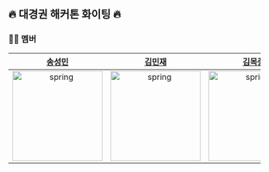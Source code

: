 ## 🔥 대경권 해커톤 화이팅 🔥

### 🧑‍💻 멤버
|[송성민](https://github.com/tjdals4716)|[김민재](https://github.com/wintery7)|[김목종](https://github.com/rlaahrwhd)|[유성민](https://github.com/foxtrot2n)|
|:---:|:---:|:---:|:---:|
|<img src="https://avatars.githubusercontent.com/u/144472331?v=4" alt="spring" width="180" height="180"/>|<img src="https://avatars.githubusercontent.com/u/103015003?v=4" alt="spring" width="180" height="180"/>|<img src="https://avatars.githubusercontent.com/u/103015094?v=4" alt="spring" width="180" height="180"/>|<img src="https://avatars.githubusercontent.com/u/61071558?v=4" alt="spring" width="180" height="180"/>|

